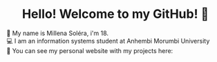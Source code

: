 <h1 align="center"> Hello! Welcome to my GitHub! 👋 </h1>

:information_desk_person: My name is Millena Soléra, i'm 18.
<br>
:computer: I am an information systems student at Anhembi Morumbi University
<br>
:round_pushpin: You can see my personal website with my projects here: <a src ='https://millenasolera.github.io'/>
